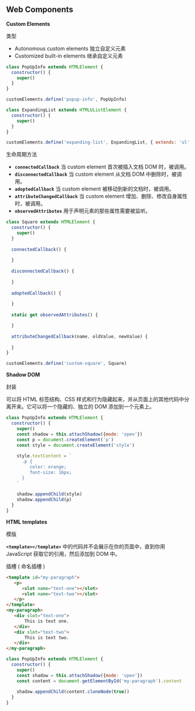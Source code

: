 ## Web Components

**Custom Elements**

类型

* Autonomous custom elements 独立自定义元素
* Customized built-in elements 继承自定义元素

```js
class PopUpInfo extends HTMLElement {
  constructor() {
    super()
  }
}

customElements.define('popup-info', PopUpInfo)
```

```js
class ExpandingList extends HTMLUListElement {
  constructor() {
    super()
  }
}

customElements.define('expanding-list', ExpandingList, { extends: 'ul' })
```

生命周期方法

* **`connectedCallback`** 当 custom element 首次被插入文档 DOM 时，被调用。
* **`disconnectedCallback`** 当 custom element 从文档 DOM 中删除时，被调用。
* **`adoptedCallback`** 当 custom element 被移动到新的文档时，被调用。
* **`attributeChangedCallback`** 当 custom element 增加、删除、修改自身属性时，被调用。
* **`observedAttributes`** 用于声明元素的那些属性需要被监听。

```js
class Square extends HTMLElement {
  constructor() {
    super()
  }
    
  connectedCallback() {
      
  }
    
  disconnectedCallback() {
      
  }
    
  adoptedCallback() {
      
  }
    
  static get observedAttributes() {

  }
    
  attributeChangedCallback(name, oldValue, newValue) {
      
  }
}

customElements.define('custom-square', Square)
```

**Shadow DOM**

封装

可以将 HTML 标签结构、CSS 样式和行为隐藏起来，并从页面上的其他代码中分离开来。它可以将一个隐藏的、独立的 DOM 添加到一个元素上。

```js
class PopUpInfo extends HTMLElement {
  constructor() {
    super()
    const shadow = this.attachShadow({mode: 'open'})
    const p = document.createElement('p')
    const style = document.createElement('style')
    
    style.textContent = `
      .p {
		 color: orange;
		 font-size: 16px;
      }
    `
    
    shadow.appendChild(style)
    shadow.appendChild(p)
  }
}
```

**HTML templates**

模版

**`<template></template>`** 中的代码并不会展示在你的页面中，直到你用 JavaScript 获取它的引用，然后添加到 DOM 中。

插槽 ( 命名插槽 )

```html
<template id="my-paragraph">
   <p>
      <slot name="text-one"></slot>
      <slot name="text-two"></slot>
   </p>
</template>
<my-paragraph>
   <div slot="text-one">
       This is text one.
   </div>
   <div slot="text-two">
       This is text two.
   </div>
</my-paragraph>
```

```js
class PopUpInfo extends HTMLElement {
  constructor() {
    super()
    const shadow = this.attachShadow({mode: 'open'})
    const content = document.getElementById('my-paragraph').content
    
    shadow.appendChild(content.cloneNode(true))
  }
}
```

